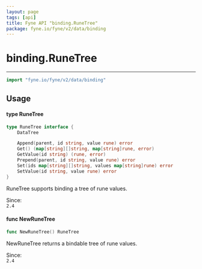 ```yaml
---
layout: page
tags: [api]
title: Fyne API "binding.RuneTree"
package: fyne.io/fyne/v2/data/binding
---
```


# binding.RuneTree
---
```go
import "fyne.io/fyne/v2/data/binding"
```

## Usage

#### type RuneTree

```go
type RuneTree interface {
	DataTree

	Append(parent, id string, value rune) error
	Get() (map[string][]string, map[string]rune, error)
	GetValue(id string) (rune, error)
	Prepend(parent, id string, value rune) error
	Set(ids map[string][]string, values map[string]rune) error
	SetValue(id string, value rune) error
}
```

RuneTree supports binding a tree of rune values.


<div class="since">Since: <code>
2.4</code></div>

#### func  NewRuneTree

```go
func NewRuneTree() RuneTree
```
NewRuneTree returns a bindable tree of rune values.


<div class="since">Since: <code>
2.4</code></div>
